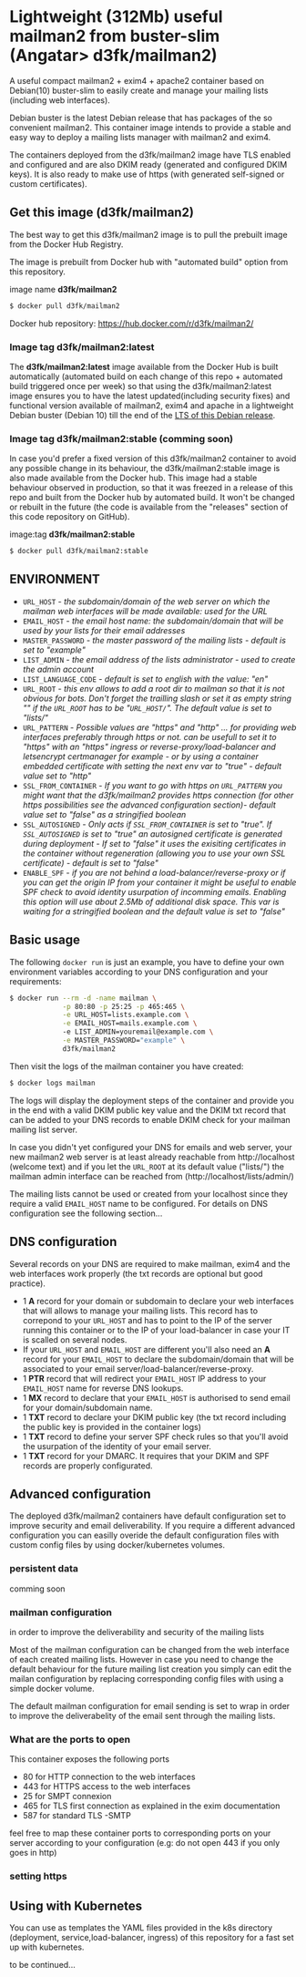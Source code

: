 # Lightweight (312Mb) useful mailman2 from buster-slim (Angatar> d3fk/mailman2)
A useful compact mailman2 + exim4 + apache2 container based on Debian(10) buster-slim to easily create and manage your mailing lists (including web interfaces).

Debian buster is the latest Debian release that has packages of the so convenient mailman2. This container image intends to provide a stable and easy way to deploy a mailing lists manager with mailman2 and exim4. 

The containers deployed from the d3fk/mailman2 image have TLS enabled and configured and are also DKIM ready (generated and configured DKIM keys). It is also ready to make use of https (with generated self-signed or custom certificates).

## Get this image (d3fk/mailman2)
The best way to get this d3fk/mailman2 image is to pull the prebuilt image from the Docker Hub Registry.

The image is prebuilt from Docker hub with "automated build" option from this repository.

image name **d3fk/mailman2**
```sh
$ docker pull d3fk/mailman2
```
Docker hub repository: https://hub.docker.com/r/d3fk/mailman2/
 
### Image tag d3fk/mailman2:latest

The **d3fk/mailman2:latest** image available from the Docker Hub is built automatically (automated build on each change of this repo + automated build triggered once per week) so that using the d3fk/mailman2:latest image ensures you to have the latest updated(including security fixes) and functional version available of mailman2, exim4 and apache in a lightweight Debian buster (Debian 10) till the end of the [LTS of this Debian release](https://wiki.debian.org/DebianReleases).
 
### Image tag d3fk/mailman2:stable (comming soon) 
In case you'd prefer a fixed version of this d3fk/mailman2 container to avoid any possible change in its behaviour, the d3fk/mailman2:stable image is also made available from the Docker hub. This image had a stable behaviour observed in production, so that it was freezed in a release of this repo and built from the Docker hub by automated build. It won't be changed or rebuilt in the future (the code is available from the "releases" section of this code repository on GitHub).

image:tag **d3fk/mailman2:stable**
```sh
$ docker pull d3fk/mailman2:stable
```

## ENVIRONMENT

- `URL_HOST` - *the subdomain/domain of the web server on which the mailman web interfaces will be made available: used for the URL*
- `EMAIL_HOST` - *the email host name: the subdomain/domain that will be used by your lists for their email addresses*
- `MASTER_PASSWORD` - *the master password of the mailing lists - default is set to "example"*
- `LIST_ADMIN` - *the email address of the lists administrator - used to create the admin account* 
- `LIST_LANGUAGE_CODE` - *default is set to english with the value: "en"*
- `URL_ROOT` -  *this env allows to add a root dir to mailman so that it is not obvious for bots. Don't forget the trailling slash or set it as empty string "" if the `URL_ROOT` has to be "`URL_HOST/`". The default value is set to "lists/"*
- `URL_PATTERN` - *Possible values are "https" and "http" ... for providing web interfaces preferably through https or not. can be usefull to set it to "https" with an "https" ingress or reverse-proxy/load-balancer and letsencrypt certmanager for example - or by using a container embedded certificate with setting the next env var to "true" - default value set to "http"*
- `SSL_FROM_CONTAINER` - *If you want to go with https on `URL_PATTERN` you might want that the d3fk/mailman2 provides https connection (for other https possibilities see the advanced configuration section)- default value set to "false" as a stringified boolean*
- `SSL_AUTOSIGNED` - *Only acts if `SSL_FROM_CONTAINER` is set to "true". If `SSL_AUTOSIGNED` is set to "true" an autosigned certificate is generated during deployment - If set to "false" it uses the exisiting certificates in the container without regeneration (allowing you to use your own SSL certificate) - default is set to "false"* 
- `ENABLE_SPF` - *if you are not behind a load-balancer/reverse-proxy or if you can get the origin IP from your container it might be useful to enable SPF check to avoid identity usurpation of incomming emails. Enabling this option will use about 2.5Mb of additional disk space. This var is waiting for a stringified boolean and the default value is set to "false"*


## Basic usage

The following `docker run` is just an example, you have to define your own environment variables according to your DNS configuration and your requirements: 

```sh
$ docker run --rm -d -name mailman \
             -p 80:80 -p 25:25 -p 465:465 \
             -e URL_HOST=lists.example.com \
             -e EMAIL_HOST=mails.example.com \  
             -e LIST_ADMIN=youremail@example.com \
             -e MASTER_PASSWORD="example" \ 
             d3fk/mailman2
```

Then visit the logs of the mailman container you have created:

```sh
$ docker logs mailman 
```

The logs will display the deployment steps of the container and provide you in the end with a valid DKIM public key value and the DKIM txt record that can be added to your DNS records to enable DKIM check for your mailman mailing list server.

In case you didn't yet configured your DNS for emails and web server, your new mailman2 web server is at least already reachable from http://localhost (welcome text) and if you let the `URL_ROOT` at its default value ("lists/") the mailman admin interface can be reached from (http://localhost/lists/admin/)

The mailing lists cannot be used or created from your localhost since they require a valid `EMAIL_HOST` name to be configured. For details on DNS configuration see the following section...


## DNS configuration
Several records on your DNS are required to make mailman, exim4 and the web interfaces work properly (the txt records are optional but good practice).
- 1 **A** record for your domain or subdomain to declare your web interfaces that will allows to manage your mailing lists. This record has to correpond to your `URL_HOST` and has to point to the IP of the server running this container or to the IP of your load-balancer in case your IT is scalled on several nodes.
- If your `URL_HOST` and `EMAIL_HOST` are different you'll also need an **A** record for your `EMAIL_HOST` to declare the subdomain/domain that will be associated to your email server/load-balancer/reverse-proxy.
- 1 **PTR** record that will redirect your `EMAIL_HOST` IP address to your `EMAIL_HOST` name for reverse DNS lookups.
- 1 **MX** record to declare that your `EMAIL_HOST` is authorised to send email for your domain/subdomain name.
- 1 **TXT** record to declare your DKIM public key (the txt record including the public key is provided in the container logs)
- 1 **TXT** record to define your server SPF check rules so that you'll avoid the usurpation of the identity of your email server.
- 1 **TXT** record for your DMARC. It requires that your DKIM and SPF records are properly configurated. 


## Advanced configuration
The deployed d3fk/mailman2 containers have default configuration set to improve security and email deliverability. If you require a different advanced configuration you can easilly overide the default configuration files with custom config files by using docker/kubernetes volumes.

### persistent data
comming soon

### mailman configuration
in order to improve the deliverability and security of the mailing lists

Most of the mailman configuration can be changed from the web interface of each created mailing lists. However in case you need to change the default behaviour for the future mailing list creation you simply can edit the mailan configuration by replacing corresponding config files with using a simple docker volume.

The default mailman configuration for email sending is set to wrap in order to improve the deliverabelity of the email sent through the mailing lists.

### What are the ports to open
This container exposes the following ports
- 80 for HTTP connection to the web interfaces
- 443 for HTTPS access to the web interfaces
- 25 for SMPT connexion
- 465 for TLS first connection as explained in the exim documentation
- 587 for standard TLS -SMTP

feel free to map these container ports to corresponding ports on your server according to your configuration (e.g: do not open 443 if you only goes in http)

### setting https


## Using with Kubernetes

You can use as templates the YAML files provided in the k8s directory (deployment, service,load-balancer, ingress) of this repository for a fast set up with kubernetes.

to be continued...
